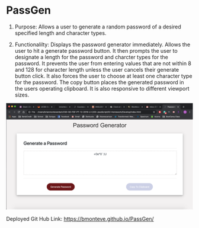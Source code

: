 # PassGen

1) Purpose: Allows a user to generate a random password of a desired specified length and character types. 

2) Functionalilty: Displays the password generator immediately. Allows the user to hit a generate password button. It then prompts the user to designate a length for the password and charcter types for the password. It prevents the user from entering values that are not within 8 and 128 for character length unless the user cancels their generate button click. It also forces the user to choose at least one character type for the password. The copy button places the generated password in the users operating clipboard. It is also responsive to different viewport sizes. 

![password generator demo](./ScreenShot2020-01-15at10.25.39PM.png)

Deployed Git Hub Link: https://bmonteve.github.io/PassGen/